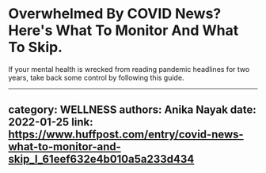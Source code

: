 # Overwhelmed By COVID News? Here's What To Monitor And What To Skip.

If your mental health is wrecked from reading pandemic headlines for two years, take back some control by following this guide.

---
category: WELLNESS
authors: Anika Nayak
date: 2022-01-25
link: https://www.huffpost.com/entry/covid-news-what-to-monitor-and-skip_l_61eef632e4b010a5a233d434
---
